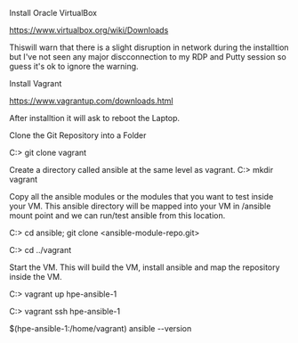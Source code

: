 Install Oracle VirtualBox

https://www.virtualbox.org/wiki/Downloads

Thiswill warn that there is a slight disruption in network during the installtion but I've not seen any major discconnection to my RDP and Putty session so guess it's ok to ignore the warning. 

Install Vagrant

https://www.vagrantup.com/downloads.html

After installtion it will ask to reboot the Laptop.

Clone the Git Repository into a Folder

C:\> git clone <git URL> vagrant

Create a directory called ansible at the same level as vagrant.
C:\> mkdir vagrant


Copy all the ansible modules or the modules that you want to test inside your VM. This ansible
directory will be mapped into your VM in /ansible mount point and we can run/test ansible from this location.

C:\> cd ansible; git clone <ansible-module-repo.git>

C:\> cd ../vagrant

Start the VM. This will build the VM, install ansible and map the repository inside the VM.

C:\> vagrant up hpe-ansible-1

C:\> vagrant ssh hpe-ansible-1

$(hpe-ansible-1:/home/vagrant) ansible --version
